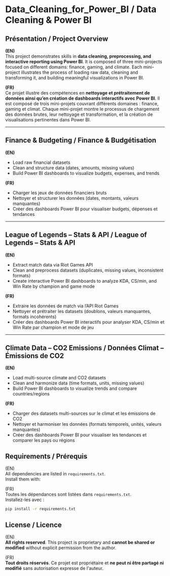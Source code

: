 # Data_Cleaning_for_Power_BI / Data Cleaning & Power BI

## Présentation / Project Overview

**(EN)**  
This project demonstrates skills in **data cleaning, preprocessing, and interactive reporting using Power BI**. It is composed of three mini-projects focused on different domains: finance, gaming, and climate. Each mini-project illustrates the process of loading raw data, cleaning and transforming it, and building meaningful visualizations in Power BI.  

**(FR)**  
Ce projet illustre des compétences en **nettoyage et prétraitement de données ainsi qu’en création de dashboards interactifs avec Power BI**. Il est composé de trois mini-projets couvrant différents domaines : finance, gaming et climat. Chaque mini-projet montre le processus de chargement des données brutes, leur nettoyage et transformation, et la création de visualisations pertinentes dans Power BI.  

---

## Finance & Budgeting / Finance & Budgétisation

**(EN)**  
- Load raw financial datasets  
- Clean and structure data (dates, amounts, missing values)  
- Build Power BI dashboards to visualize budgets, expenses, and trends  

**(FR)**  
- Charger les jeux de données financiers bruts  
- Nettoyer et structurer les données (dates, montants, valeurs manquantes)  
- Créer des dashboards Power BI pour visualiser budgets, dépenses et tendances  

---

## League of Legends – Stats & API / League of Legends – Stats & API

**(EN)**  
- Extract match data via Riot Games API  
- Clean and preprocess datasets (duplicates, missing values, inconsistent formats)  
- Create interactive Power BI dashboards to analyze KDA, CS/min, and Win Rate by champion and game mode  

**(FR)**  
- Extraire les données de match via l’API Riot Games  
- Nettoyer et prétraiter les datasets (doublons, valeurs manquantes, formats incohérents)  
- Créer des dashboards Power BI interactifs pour analyser KDA, CS/min et Win Rate par champion et mode de jeu  

---

## Climate Data – CO2 Emissions / Données Climat – Émissions de CO2

**(EN)**  
- Load multi-source climate and CO2 datasets  
- Clean and harmonize data (time formats, units, missing values)  
- Build Power BI dashboards to visualize trends and compare countries/regions  

**(FR)**  
- Charger des datasets multi-sources sur le climat et les émissions de CO2  
- Nettoyer et harmoniser les données (formats temporels, unités, valeurs manquantes)  
- Créer des dashboards Power BI pour visualiser les tendances et comparer les pays ou régions  

## Requirements / Prérequis

(EN)  
All dependencies are listed in `requirements.txt`.  
Install them with:

(FR)  
Toutes les dépendances sont listées dans `requirements.txt`.  
Installez-les avec :

```bash
pip install -r requirements.txt
```
## License / Licence

(EN)  
**All rights reserved**. This project is proprietary and **cannot be shared or modified** without explicit permission from the author.

(FR)  
**Tout droits réservés**. Ce projet est propriétaire et **ne peut ni être partagé ni modifié** sans autorisation expresse de l'auteur.